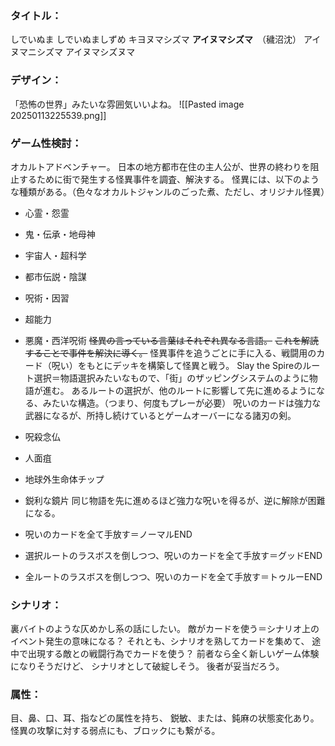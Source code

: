 ### タイトル：
しでいぬま
しでいぬましずめ
キヨヌマシズマ
**アイヌマシズマ**　（穢沼沈）
アイヌマニシズマ
アイヌマシズヌマ

### デザイン：
「恐怖の世界」みたいな雰囲気いいよね。
![[Pasted image 20250113225539.png]]

### ゲーム性検討：
オカルトアドベンチャー。
日本の地方都市在住の主人公が、世界の終わりを阻止するために街で発生する怪異事件を調査、解決する。
怪異には、以下のような種類がある。（色々なオカルトジャンルのごった煮、ただし、オリジナル怪異）
- 心霊・怨霊
- 鬼・伝承・地母神
- 宇宙人・超科学
- 都市伝説・陰謀
- 呪術・因習
- 超能力
- 悪魔・西洋呪術
~~怪異の言っている言葉はそれぞれ異なる言語。~~
~~これを解読することで事件を解決に導く。~~
怪異事件を追うごとに手に入る、戦闘用のカード（呪い）をもとにデッキを構築して怪異と戦う。
Slay the Spireのルート選択＝物語選択みたいなもので、「街」のザッピングシステムのように物語が進む。
あるルートの選択が、他のルートに影響して先に進めるようになる、みたいな構造。（つまり、何度もプレーが必要）
呪いのカードは強力な武器になるが、所持し続けているとゲームオーバーになる諸刃の剣。
- 呪殺念仏
- 人面疽
- 地球外生命体チップ
- 鋭利な鏡片
同じ物語を先に進めるほど強力な呪いを得るが、逆に解除が困難になる。

- 呪いのカードを全て手放す＝ノーマルEND
- 選択ルートのラスボスを倒しつつ、呪いのカードを全て手放す＝グッドEND
- 全ルートのラスボスを倒しつつ、呪いのカードを全て手放す＝トゥルーEND

### シナリオ：
裏バイトのような仄めかし系の話にしたい。
敵がカードを使う＝シナリオ上のイベント発生の意味になる？
それとも、シナリオを熟してカードを集めて、
途中で出現する敵との戦闘行為でカードを使う？
前者なら全く新しいゲーム体験になりそうだけど、
シナリオとして破綻しそう。
後者が妥当だろう。

### 属性：
目、鼻、口、耳、指などの属性を持ち、
鋭敏、または、鈍麻の状態変化あり。
怪異の攻撃に対する弱点にも、ブロックにも繋がる。




